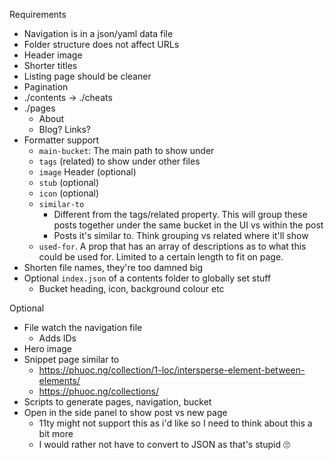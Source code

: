 Requirements
- Navigation is in a json/yaml data file
- Folder structure does not affect URLs
- Header image
- Shorter titles
- Listing page should be cleaner
- Pagination
- ./contents -> ./cheats
- ./pages
  - About
  - Blog? Links?
- Formatter support
  - `main-bucket`: The main path to show under
  - `tags` (related) to show under other files
  - `image` Header (optional)
  - `stub` (optional)
  - `icon` (optional)
  - `similar-to`
    - Different from the tags/related property. This will group these posts together under the same bucket in the UI vs within the post
    - Posts it's similar to. Think grouping vs related where it'll show
  - `used-for`. A prop that has an array of descriptions as to what this could be used for. Limited to a certain length to fit on page.
- Shorten file names, they're too damned big
- Optional `index.json` of a contents folder to globally set stuff
  - Bucket heading, icon, background colour etc

Optional
- File watch the navigation file
  - Adds IDs
- Hero image
- Snippet page similar to
  - https://phuoc.ng/collection/1-loc/intersperse-element-between-elements/
  - https://phuoc.ng/collections/
- Scripts to generate pages, navigation, bucket
- Open in the side panel to show post vs new page
  - 11ty might not support this as i'd like so I need to think about this a bit more
  - I would rather not have to convert to JSON as that's stupid 🙄

<!--
USEFUL LINKS

https://www.11ty.dev/docs/quicktips/local-plugin/

https://polyglot-tech-blog.netlify.app/en/
https://jenil.github.io/chota/
https://github.com/jeremydaly/eleventy-tailwind-template


## Plugins
https://www.npmjs.com/package/eleventy-plugin-atlasicons
https://www.npmjs.com/package/eleventy-plugin-i18n
https://www.npmjs.com/package/eleventy-multisite
https://www.npmjs.com/package/eleventy-plugin-unified
https://www.npmjs.com/package/eleventy-plugin-sharp
https://www.npmjs.com/package/eleventy-plugin-babel
https://www.npmjs.com/package/eleventy-plugin-post-stats
https://www.npmjs.com/package/@resoc/eleventy-plugin-social-image
https://www.npmjs.com/package/eleventy-plugin-markdown-shortcode
https://www.npmjs.com/package/eleventy-plugin-code-style-hooks
https://www.npmjs.com/package/eleventy-plugin-emoji
https://www.npmjs.com/package/eleventy-plugin-sharp-respimg
https://www.npmjs.com/package/eleventy-plugin-nesting-toc
https://www.npmjs.com/package/eleventy-plugin-embedded-demos
https://www.npmjs.com/package/@sardine/eleventy-plugin-tinyhtml
https://www.npmjs.com/package/eleventy-plugin-sass
https://www.npmjs.com/package/@tigersway/eleventy-plugin-ancestry
https://www.npmjs.com/package/eleventy-google-fonts
https://www.npmjs.com/package/@orchidjs/eleventy-plugin-ids
https://www.npmjs.com/package/eleventy-plugin-toc
https://www.npmjs.com/package/@fec/eleventy-plugin-remark
https://www.npmjs.com/package/eleventy-plugin-code-demo
https://www.npmjs.com/package/eleventy-plugin-embed-everything
https://www.npmjs.com/package/eleventy-plugin-pdfembed
https://www.npmjs.com/package/eleventy-plugin-edit-on-github
https://www.npmjs.com/package/eleventy-load
https://www.npmjs.com/package/eleventy-plugin-recent-changes
https://www.npmjs.com/package/eleventy-plugin-purgecss
https://www.npmjs.com/package/eleventy-plugin-typeset
https://www.npmjs.com/package/wikity
https://www.npmjs.com/package/eleventy-plugin-asciidoc
https://www.npmjs.com/package/eleventy-plugin-org
https://www.npmjs.com/package/eleventy-plugin-backlinks
https://www.npmjs.com/package/eleventy-plugin-poison
https://www.npmjs.com/package/eleventy-plugin-footnotes
https://www.npmjs.com/package/eleventy-plugin-plantuml
https://www.npmjs.com/package/eleventy-plugin-html-validate
https://www.npmjs.com/package/eleventy-hast-jsx
https://www.npmjs.com/package/eleventy-plugin-broken-links
https://www.npmjs.com/package/eleventy-plugin-page-assets
https://www.npmjs.com/package/eleventy-plugin-ignore
https://www.npmjs.com/package/eleventy-plugin-git-commit-date
https://www.npmjs.com/package/eleventy-plugin-social-share-card-generator
https://www.npmjs.com/package/eleventy-plugin-torchlight
https://www.npmjs.com/package/@code-blocks/eleventy-plugin

## Themes
https://github.com/5t3ph/moderncss-dot-dev
https://github.com/doka-guide/platform
  https://doka.guide/
  https://doka.guide/js/async-in-js/

https://www.builtatlightspeed.com/demo/phuocng-1loc

https://www.builtatlightspeed.com/theme/nachtfunke-basic-pattern-repository
  https://github.com/nachtfunke/basic-pattern-repository


https://patterns.helloyes.dev/
  https://github.com/nachtfunke/basic-pattern-repository

https://11ta.netlify.app/blog/

https://pack11ty.dev/
  https://github.com/nhoizey/pack11ty -->
